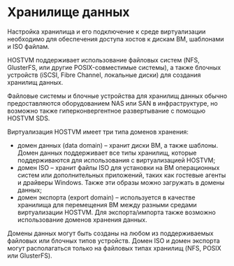 # Хранилище данных

Настройка хранилища и его подключение к среде виртуализации необходимо для обеспечения доступа хостов к дискам ВМ, шаблонами и ISO файлам.

HOSTVM поддерживает использование файловых систем (NFS, GlusterFS, или другие POSIX-совместимые системы), а также блочных устройств (iSCSI, Fibre Channel, локальные диски) для создания хранилищ данных.

Файловые системы и блочные устройства для хранилищ данных обычно предоставляются оборудованием NAS или SAN в инфраструктуре, но возможно также гиперконвергентное развертывание с помощью HOSTVM SDS.

Виртуализация HOSTVM имеет три типа доменов хранения:

* домен данных (data domain) – хранит диски ВМ, а также шаблоны. Домен данных поддерживает все типы хранилищ, которые поддерживаются для использования с виртуализацией HOSTVM;
* домен ISO – хранит файлы ISO для установки на ВМ операционных систем или дополнительных приложений, таких как гостевые агенты и драйверы Windows. Также эти образы можно загружать в домены данных;
* домен экспорта (export domain) – используется в качестве хранилища для перемещения ВМ между разными средами виртуализации HOSTVM. Для экспорта/импорта также возможно использование  доменов хранения данных.

Домены данных могут быть созданы на любом из поддерживаемых файловых или блочных типов устройств. Домен ISO и домен экспорта могут располагаться только на файловых типах хранилищ (NFS, POSIX или GlusterFS).
